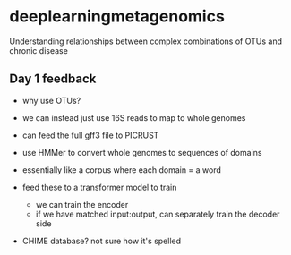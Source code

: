 # deeplearningmetagenomics
Understanding relationships between complex combinations of OTUs and chronic disease


## Day 1 feedback
- why use OTUs?
- we can instead just use 16S reads to map to whole genomes
- can feed the full gff3 file to PICRUST
- use HMMer to convert whole genomes to sequences of domains
- essentially like a corpus where each domain = a word
- feed these to a transformer model to train
  - we can train the encoder
  - if we have matched input:output, can separately train the decoder side

- CHIME database? not sure how it's spelled